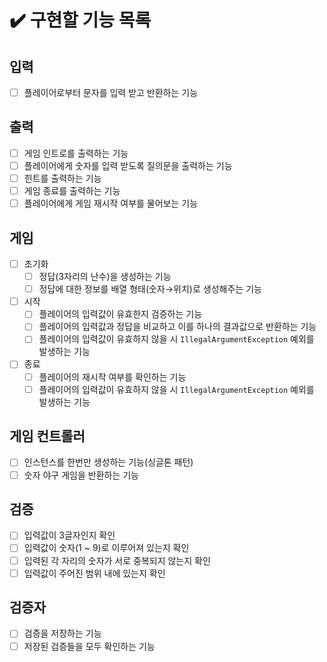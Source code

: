 # ✔️ 구현할 기능 목록

## 입력

- [ ] 플레이어로부터 문자를 입력 받고 반환하는 기능

## 출력

- [ ] 게임 인트로를 출력하는 기능
- [ ] 플레이어에게 숫자를 입력 받도록 질의문을 출력하는 기능
- [ ] 힌트를 출력하는 기능
- [ ] 게임 종료를 출력하는 기능
- [ ] 플레이어에게 게임 재시작 여부를 물어보는 기능

## 게임

- [ ] 초기화
    - [ ] 정답(3자리의 난수)을 생성하는 기능
    - [ ] 정답에 대한 정보를 배열 형태(숫자→위치)로 생성해주는 기능
- [ ] 시작
    - [ ] 플레이어의 입력값이 유효한지 검증하는 기능
    - [ ] 플레이어의 입력값과 정답을 비교하고 이를 하나의 결과값으로 반환하는 기능
    - [ ] 플레이어의 입력값이 유효하지 않을 시 `IllegalArgumentException` 예외를 발생하는 기능
- [ ] 종료
    - [ ] 플레이어의 재시작 여부를 확인하는 기능
    - [ ] 플레이어의 입력값이 유효하지 않을 시 `IllegalArgumentException` 예외를 발생하는 기능

## 게임 컨트롤러

- [ ] 인스턴스를 한번만 생성하는 기능(싱글톤 패턴)
- [ ] 숫자 야구 게임을 반환하는 기능

## 검증

- [ ] 입력값이 3글자인지 확인
- [ ] 입력값이 숫자(1 ~ 9)로 이루어져 있는지 확인
- [ ] 입력된 각 자리의 숫자가 서로 중복되지 않는지 확인
- [ ] 입력값이 주어진 범위 내에 있는지 확인

## 검증자

- [ ] 검증을 저장하는 기능
- [ ] 저장된 검증들을 모두 확인하는 기능
